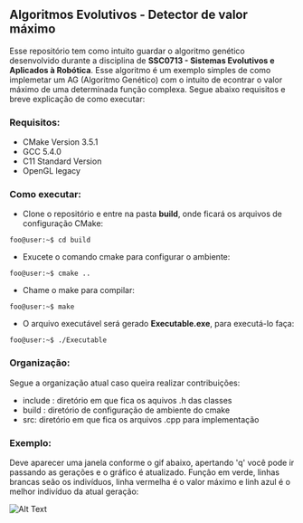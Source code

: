 ## Algoritmos Evolutivos - Detector de valor máximo

Esse repositório tem como intuito guardar o algoritmo genético desenvolvido durante a disciplina de **SSC0713 - Sistemas Evolutivos e Aplicados à Robótica**. Esse algoritmo é um exemplo simples de como implemetar um AG (Algoritmo Genético) com o intuito de econtrar o valor máximo de uma determinada função complexa. Segue abaixo requisitos e breve explicação de como executar:

### Requisitos:
- CMake Version 3.5.1
- GCC 5.4.0
- C11 Standard Version
- OpenGL legacy

### Como executar:
- Clone o repositório e entre na pasta **build**, onde ficará os arquivos de configuração CMake: 
```console
foo@user:~$ cd build
```
- Exucete o comando cmake para configurar o ambiente:
```console
foo@user:~$ cmake ..
```
- Chame o make para compilar:
```console
foo@user:~$ make
```
- O arquivo executável será gerado **Executable.exe**, para executá-lo faça:
```console
foo@user:~$ ./Executable
```

### Organização:
Segue a organização atual caso queira realizar contribuições:
- include : diretório em que fica os aquivos .h das classes
- build : diretório de configuração de ambiente do cmake
- src: diretório em que fica os arquivos .cpp para implementação

### Exemplo:
Deve aparecer uma janela conforme o gif abaixo, apertando 'q' você pode ir passando as gerações e o gráfico é atualizado. Função em verde, linhas brancas seão os indivíduos, linha vermelha é o valor máximo e linh azul é o melhor indivíduo da atual geração:

![Alt Text](https://github.com/MatheusBorgesKamla/Max_Found_GA/tree/master/gif/Max_Value_Detection_GA-2020-09-20_14.17.43.gif)

